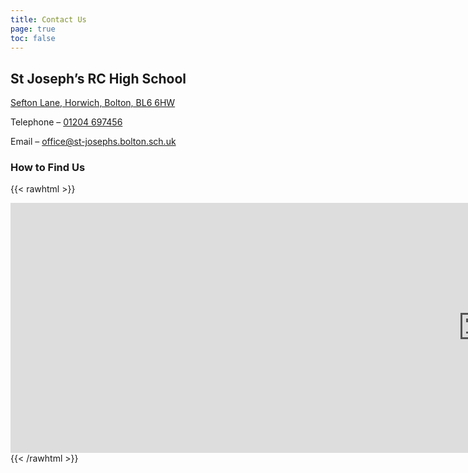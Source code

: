 ```yaml
---
title: Contact Us
page: true
toc: false
---
```

## St Joseph’s RC High School
[Sefton Lane, Horwich, Bolton, BL6 6HW](https://goo.gl/maps/GRqrLgAEEYa9s4Jq9)

Telephone – [01204 697456](tel:01204697456)

Email – office@st-josephs.bolton.sch.uk

### How to Find Us
{{< rawhtml >}}
<iframe src="https://maps.google.com/maps?width=700&amp;height=500&amp;hl=en&amp;q=st josephs rc High School&amp;t=p&amp;z=14&amp;ie=UTF8&amp;iwloc=B&amp;output=embed" width="300%" height="400px" frameborder="0" style="border:0px solid #3c3c3b;" allowfullscreen""></iframe>
{{< /rawhtml >}}

